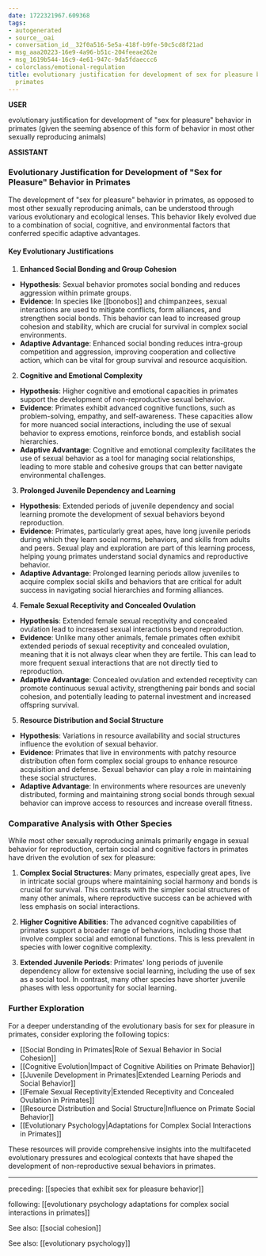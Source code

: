 ```yaml
---
date: 1722321967.609368
tags:
- autogenerated
- source__oai
- conversation_id__32f0a516-5e5a-418f-b9fe-50c5cd8f21ad
- msg_aaa20223-16e9-4a96-b51c-204feeae262e
- msg_1619b544-16c9-4e61-947c-9da5fdaeccc6
- colorclass/emotional-regulation
title: evolutionary justification for development of sex for pleasure behavior in
  primates
---
```


**USER**

evolutionary justification for development of "sex for pleasure" behavior in primates (given the seeming absence of this form of behavior in most other sexually reproducing animals)


**ASSISTANT**

### Evolutionary Justification for Development of "Sex for Pleasure" Behavior in Primates

The development of "sex for pleasure" behavior in primates, as opposed to most other sexually reproducing animals, can be understood through various evolutionary and ecological lenses. This behavior likely evolved due to a combination of social, cognitive, and environmental factors that conferred specific adaptive advantages.

#### Key Evolutionary Justifications

1. **Enhanced Social Bonding and Group Cohesion**

- **Hypothesis**: Sexual behavior promotes social bonding and reduces aggression within primate groups.
- **Evidence**: In species like [[bonobos]] and chimpanzees, sexual interactions are used to mitigate conflicts, form alliances, and strengthen social bonds. This behavior can lead to increased group cohesion and stability, which are crucial for survival in complex social environments.
- **Adaptive Advantage**: Enhanced social bonding reduces intra-group competition and aggression, improving cooperation and collective action, which can be vital for group survival and resource acquisition.

2. **Cognitive and Emotional Complexity**

- **Hypothesis**: Higher cognitive and emotional capacities in primates support the development of non-reproductive sexual behavior.
- **Evidence**: Primates exhibit advanced cognitive functions, such as problem-solving, empathy, and self-awareness. These capacities allow for more nuanced social interactions, including the use of sexual behavior to express emotions, reinforce bonds, and establish social hierarchies.
- **Adaptive Advantage**: Cognitive and emotional complexity facilitates the use of sexual behavior as a tool for managing social relationships, leading to more stable and cohesive groups that can better navigate environmental challenges.

3. **Prolonged Juvenile Dependency and Learning**

- **Hypothesis**: Extended periods of juvenile dependency and social learning promote the development of sexual behaviors beyond reproduction.
- **Evidence**: Primates, particularly great apes, have long juvenile periods during which they learn social norms, behaviors, and skills from adults and peers. Sexual play and exploration are part of this learning process, helping young primates understand social dynamics and reproductive behavior.
- **Adaptive Advantage**: Prolonged learning periods allow juveniles to acquire complex social skills and behaviors that are critical for adult success in navigating social hierarchies and forming alliances.

4. **Female Sexual Receptivity and Concealed Ovulation**

- **Hypothesis**: Extended female sexual receptivity and concealed ovulation lead to increased sexual interactions beyond reproduction.
- **Evidence**: Unlike many other animals, female primates often exhibit extended periods of sexual receptivity and concealed ovulation, meaning that it is not always clear when they are fertile. This can lead to more frequent sexual interactions that are not directly tied to reproduction.
- **Adaptive Advantage**: Concealed ovulation and extended receptivity can promote continuous sexual activity, strengthening pair bonds and social cohesion, and potentially leading to paternal investment and increased offspring survival.

5. **Resource Distribution and Social Structure**

- **Hypothesis**: Variations in resource availability and social structures influence the evolution of sexual behavior.
- **Evidence**: Primates that live in environments with patchy resource distribution often form complex social groups to enhance resource acquisition and defense. Sexual behavior can play a role in maintaining these social structures.
- **Adaptive Advantage**: In environments where resources are unevenly distributed, forming and maintaining strong social bonds through sexual behavior can improve access to resources and increase overall fitness.

### Comparative Analysis with Other Species

While most other sexually reproducing animals primarily engage in sexual behavior for reproduction, certain social and cognitive factors in primates have driven the evolution of sex for pleasure:

1. **Complex Social Structures**: Many primates, especially great apes, live in intricate social groups where maintaining social harmony and bonds is crucial for survival. This contrasts with the simpler social structures of many other animals, where reproductive success can be achieved with less emphasis on social interactions.

2. **Higher Cognitive Abilities**: The advanced cognitive capabilities of primates support a broader range of behaviors, including those that involve complex social and emotional functions. This is less prevalent in species with lower cognitive complexity.

3. **Extended Juvenile Periods**: Primates' long periods of juvenile dependency allow for extensive social learning, including the use of sex as a social tool. In contrast, many other species have shorter juvenile phases with less opportunity for social learning.

### Further Exploration

For a deeper understanding of the evolutionary basis for sex for pleasure in primates, consider exploring the following topics:

- [[Social Bonding in Primates|Role of Sexual Behavior in Social Cohesion]]
- [[Cognitive Evolution|Impact of Cognitive Abilities on Primate Behavior]]
- [[Juvenile Development in Primates|Extended Learning Periods and Social Behavior]]
- [[Female Sexual Receptivity|Extended Receptivity and Concealed Ovulation in Primates]]
- [[Resource Distribution and Social Structure|Influence on Primate Social Behavior]]
- [[Evolutionary Psychology|Adaptations for Complex Social Interactions in Primates]]

These resources will provide comprehensive insights into the multifaceted evolutionary pressures and ecological contexts that have shaped the development of non-reproductive sexual behaviors in primates.


---

preceding: [[species that exhibit sex for pleasure behavior]]  


following: [[evolutionary psychology adaptations for complex social interactions in primates]]

See also: [[social cohesion]]


See also: [[evolutionary psychology]]
